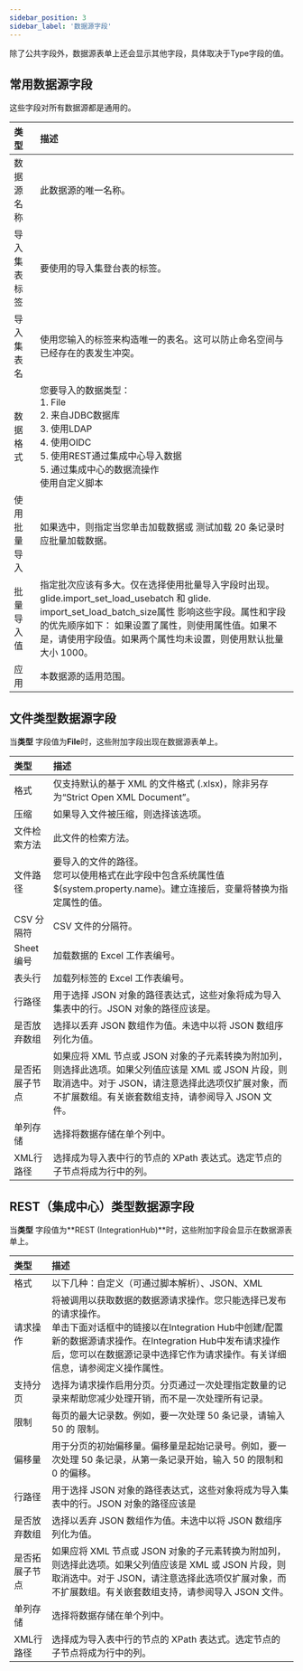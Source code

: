 ```yaml
---
sidebar_position: 3
sidebar_label: '数据源字段'
---
```


除了公共字段外，数据源表单上还会显示其他字段，具体取决于Type字段的值。

## 常用数据源字段
这些字段对所有数据源都是通用的。

| 类型 | 描述 |
| :------------- | :---------- |
| 数据源名称 | 此数据源的唯一名称。
| 导入集表标签 | 要使用的导入集登台表的标签。
| 导入集表名 | 使用您输入的标签来构造唯一的表名。这可以防止命名空间与已经存在的表发生冲突。
| 数据格式 | 您要导入的数据类型：<br/>1. File <br/>2. 来自JDBC数据库<br/>3. 使用LDAP <br/>4. 使用OIDC <br/> 5. 使用REST通过集成中心导入数据 <br/> 5. 通过集成中心的数据流操作 <br/> 使用自定义脚本
| 使用批量导入 | 如果选中，则指定当您单击加载数据或 测试加载 20 条记录时应批量加载数据。
| 批量导入值 | 指定批次应该有多大。仅在选择使用批量导入字段时出现。<br/>glide.import_set_load_usebatch 和 glide.<br/>import_set_load_batch_size属性 影响这些字段。属性和字段的优先顺序如下： 如果设置了属性，则使用属性值。如果不是，请使用字段值。如果两个属性均未设置，则使用默认批量大小 1000。
| 应用 | 本数据源的适用范围。

## 文件类型数据源字段
当**类型** 字段值为**File**时，这些附加字段出现在数据源表单上。

| 类型 | 描述 |
| :------------- | :---------- |
| 格式 | 仅支持默认的基于 XML 的文件格式 (.xlsx)，除非另存为“Strict Open XML Document”。
| 压缩 | 如果导入文件被压缩，则选择该选项。
| 文件检索方法 | 此文件的检索方法。
| 文件路径 | 要导入的文件的路径。<br/>您可以使用格式在此字段中包含系统属性值 ${system.property.name}。建立连接后，变量将替换为指定属性的值。
| CSV 分隔符 | CSV 文件的分隔符。
| Sheet编号 | 加载数据的 Excel 工作表编号。
| 表头行 | 加载列标签的 Excel 工作表编号。
| 行路径 | 用于选择 JSON 对象的路径表达式，这些对象将成为导入集表中的行。JSON 对象的路径应该是。
| 是否放弃数组 | 选择以丢弃 JSON 数组作为值。未选中以将 JSON 数组序列化为值。
| 是否拓展子节点 | 如果应将 XML 节点或 JSON 对象的子元素转换为附加列，则选择此选项。如果父列值应该是 XML 或 JSON 片段，则取消选中。对于 JSON，请注意选择此选项仅扩展对象，而不扩展数组。有关嵌套数组支持，请参阅导入 JSON 文件。
| 单列存储 | 选择将数据存储在单个列中。
| XML行路径 | 选择成为导入表中行的节点的 XPath 表达式。选定节点的子节点将成为行中的列。

<!-- | 解析脚本 | 	用于解析单行输入的脚本。当您键入脚本时，脚本自动完成会显示您可用的选项。有关详细信息，请参阅文件类型数据源。 -->
<!-- | SCP认证方式 | 选择使用用户名和密码或公钥进行身份验证。
| 服务器 | 将从中导入表的服务器的名称。
| 端口 | 用于连接到指定服务器的端口。如果您选择 HTTP 或 HTTPS 作为文件检索方法，则会出现此字段。
| 用户名 | 用于在 JDBC 服务器上进行身份验证的用户名。
| 密码 | 用于在 JDBC 服务器上进行身份验证的密码。
| 私钥文件 | 使用旧 SCP 公私密钥文件时的密钥文件。
| 系统密钥库 | 选择以根据所有已保存的证书验证来自 FTPS 服务器的证书。该证书可以是实例支持的任何类型。如果未选中，实例将使用 Java 默认证书来验证 FTPS 服务器。此字段仅适用于文件检索方法值为 FTPS的数据源。支持所有 FTPS 文件检索方法，包括 Auth TLS、Auth SSL、隐式 SSL 和隐式 TLS。 -->

## REST（集成中心）类型数据源字段
当**类型** 字段值为**REST (IntegrationHub)**时，这些附加字段会显示在数据源表单上。

| 类型 | 描述 |
| :------------- | :---------- |
| 格式 | 以下几种：自定义（可通过脚本解析）、JSON、XML
| 请求操作 | 将被调用以获取数据的数据源请求操作。您只能选择已发布的请求操作。<br/>单击下面对话框中的链接以在Integration Hub中创建/配置新的数据源请求操作。在Integration Hub中发布请求操作后，您可以在数据源记录中选择它作为请求操作。有关详细信息，请参阅定义操作属性。
| 支持分页 | 选择为请求操作启用分页。分页通过一次处理指定数量的记录来帮助您减少处理开销，而不是一次处理所有记录。
| 限制 | 每页的最大记录数。例如，要一次处理 50 条记录，请输入 50 的 限制。
| 偏移量 | 用于分页的初始偏移量。偏移量是起始记录号。例如，要一次处理 50 条记录，从第一条记录开始，输入 50 的限制和 0 的偏移。
| 行路径 | 用于选择 JSON 对象的路径表达式，这些对象将成为导入集表中的行。JSON 对象的路径应该是
| 是否放弃数组 | 选择以丢弃 JSON 数组作为值。未选中以将 JSON 数组序列化为值。
| 是否拓展子节点 | 如果应将 XML 节点或 JSON 对象的子元素转换为附加列，则选择此选项。如果父列值应该是 XML 或 JSON 片段，则取消选中。对于 JSON，请注意选择此选项仅扩展对象，而不扩展数组。有关嵌套数组支持，请参阅导入 JSON 文件。
| 单列存储 | 选择将数据存储在单个列中。
| XML行路径 | 选择成为导入表中行的节点的 XPath 表达式。选定节点的子节点将成为行中的列。

<!-- | 解析脚本 | 键入用于解析单行输入的脚本。此函数中提供三个参数：<br/>**1. line** : 脚本要解析的当前行<br/>**2. lineNumber** : 整个响应载荷中当前行的行号<br/>**3. result**：输出结果 -->
